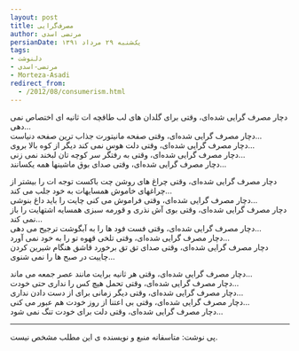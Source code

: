 ```yaml
---
layout: post
title: مصرف‌گرایی
author: مرتضی اسدی
persianDate: یک‌شنبه ۲۹ مرداد ۱۳۹۱
tags:
- دلنوشت
- مرتضی-اسدی
- Morteza-Asadi
redirect_from:
  - /2012/08/consumerism.html
---
```

دچار مصرف گرایی شده‌ای، وقتی برای گلدان های لب طاقچه ات ثانیه ای اختصاص نمی دهی...  
دچار مصرف گرایی شده‌ای، وقتی صفحه مانیتورت جذاب ترین صفحه دنیاست...  
دچار مصرف گرایی شده‌ای، وقتی دلت هوس نمی كند دیگر از كوه بالا بروی...  
دچار مصرف گرایی شده‌ای، وقتی به رفتگر سر كوچه تان لبخند نمی زنی...  
دچار مصرف گرایی شده‌ای، وقتی صدای بوق ماشینها همه یكسانند...  



دچار مصرف گرایی شده‌ای، وقتی چراغ های روشن چت باكست توجه ات را بیشتر از چراغهای خاموش همسایهات به خود جلب می كند...  
دچار مصرف گرایی شده‌ای، وقتی فراموش می كنی چایت را باید داغ بنوشی...  
دچار مصرف گرایی شده‌ای، وقتی بوی آش نذری و قورمه سبزی همسایه اشتهایت را باز نمی كند...  
دچار مصرف گرایی شده‌ای، وقتی فست فود ها را به آبگوشت ترجیح می دهی...  
دچار مصرف گرایی شده‌ای، وقتی تلخی قهوه تو را به خود نمی آورد...  
دچار مصرف گرایی شده‌ای، وقتی صدای تق تق برخورد قاشق هنگام شیرین كردن چاییت در صبح ها را نمی شنوی...  
  
دچار مصرف گرایی شده‌ای، وقتی هر ثانیه برایت مانند عصر جمعه می ماند...  
دچار مصرف گرایی شده‌ای، وقتی تحمل هیچ كس را نداری حتی خودت...  
دچار مصرف گرایی شده‌ای، وقتی دیگر زمانی برای از دست دادن نداری...  
دچار مصرف گرایی شده‌ای، وقتی بی اعتنا از روز خودت هم عبور می كنی...  
دچار مصرف گرایی شده‌ای، وقتی دلت برای خودت تنگ نمی شود...  
  

* * *
پی نوشت: متاسفانه منبع و نویسنده ی این مطلب مشخص نیست.

